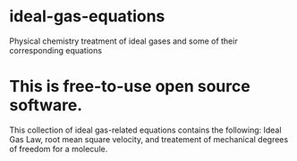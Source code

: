 # ideal-gas-equations
Physical chemistry treatment of ideal gases and some of their corresponding equations

# This is free-to-use open source software.

This collection of ideal gas-related equations contains the following: Ideal Gas Law, 
root mean square velocity, and treatement of mechanical degrees of freedom for a molecule.

